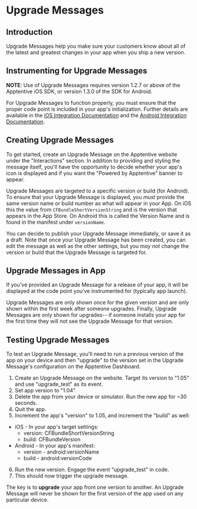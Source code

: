 # Upgrade Messages

## Introduction

Upgrade Messages help you make sure your customers know about all of the latest and greatest changes in your app when you ship a new version.

## Instrumenting for Upgrade Messages

**NOTE**: Use of Upgrade Messages requires version 1.2.7 or above of the Apptentive iOS SDK, or version 1.3.0 of the SDK for Android.

For Upgrade Messages to function properly, you must ensure that the proper code point is included in your app's initialization. Further details are available in the [iOS Integration Documentation](http://www.apptentive.com/docs/ios/integration/) and the [Android Integration Documentation](http://www.apptentive.com/docs/android/integration/).

## Creating Upgrade Messages

To get started, create an Upgrade Message on the Apptentive website under the "Interactions" section. In addition to providing and styling the message itself, you'll have the opportunity to decide whether your app's icon is displayed and if you want the "Powered by Apptentive" banner to appear.

Upgrade Messages are targeted to a specific version or build (for Android).  To ensure that your Upgrade Message is displayed, you *must* provide the same version name or build number as what will appear in your App. On iOS this the value from `CFBundleShortVersionString` and is the version that appears in the App Store. On Android this is called the Version Name and is found in the manifest under `versionName`.

You can decide to publish your Upgrade Message immediately, or save it as a draft.  Note that once your Upgrade Message has been created, you can edit the message as well as the other settings, but you *may not* change the version or build that the Upgrade Message is targeted for.

## Upgrade Messages in App

If you've provided an Upgrade Message for a release of your app, it will be displayed at the code point you've instrumented for (typically app launch).

Upgrade Messages are only shown once for the given version and are only shown within the first week after someone upgrades. Finally, Upgrade Messages are only shown for upgrades-- if someone installs your app for the first time they will not see the Upgrade Message for that version.

## Testing Upgrade Messages

To test an Upgrade Message, you'll need to run a previous version of the app on your device and then "upgrade" to the version set in the Upgrade Message's configuration on the Apptentive Dashboard.

1. Create an Upgrade Message on the website. Target its version to "1.05" and use "upgrade_test" as its event.
2. Set app version to "1.04".
3. Delete the app from your device or simulator. Run the new app for ~30 seconds.
4. Quit the app.
5. Increment the app's "version" to 1.05, and increment the "build" as well:
  - iOS - In your app's target settings:
    - version: CFBundleShortVersionString
    - build: CFBundleVersion
  - Android - In your app's manifest:
    - version - android:versionName
    - build - android:versionCode
6. Run the new version. Engage the event "upgrade_test" in code.
7. This should now trigger the upgrade message.

The key is to **upgrade** your app from one version to another. An Upgrade Message will never be shown for the first version of the app used on any particular device.